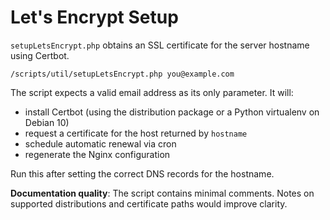 # Let's Encrypt Setup

`setupLetsEncrypt.php` obtains an SSL certificate for the server hostname using Certbot.

```
/scripts/util/setupLetsEncrypt.php you@example.com
```

The script expects a valid email address as its only parameter. It will:
- install Certbot (using the distribution package or a Python virtualenv on Debian 10)
- request a certificate for the host returned by `hostname`
- schedule automatic renewal via cron
- regenerate the Nginx configuration

Run this after setting the correct DNS records for the hostname.

**Documentation quality**: The script contains minimal comments. Notes on supported distributions and certificate paths would improve clarity.

